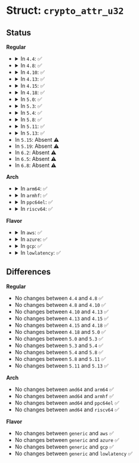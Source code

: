 # Struct: <code>crypto_attr_u32</code>

## Status
<b>Regular</b>
<ul>
<li>
<details>
<summary>In <code>4.4</code>: ✅</summary>

```c
struct crypto_attr_u32 {
    u32 num;
};
```
</details>
</li>
<li>
<details>
<summary>In <code>4.8</code>: ✅</summary>

```c
struct crypto_attr_u32 {
    u32 num;
};
```
</details>
</li>
<li>
<details>
<summary>In <code>4.10</code>: ✅</summary>

```c
struct crypto_attr_u32 {
    u32 num;
};
```
</details>
</li>
<li>
<details>
<summary>In <code>4.13</code>: ✅</summary>

```c
struct crypto_attr_u32 {
    u32 num;
};
```
</details>
</li>
<li>
<details>
<summary>In <code>4.15</code>: ✅</summary>

```c
struct crypto_attr_u32 {
    u32 num;
};
```
</details>
</li>
<li>
<details>
<summary>In <code>4.18</code>: ✅</summary>

```c
struct crypto_attr_u32 {
    u32 num;
};
```
</details>
</li>
<li>
<details>
<summary>In <code>5.0</code>: ✅</summary>

```c
struct crypto_attr_u32 {
    u32 num;
};
```
</details>
</li>
<li>
<details>
<summary>In <code>5.3</code>: ✅</summary>

```c
struct crypto_attr_u32 {
    u32 num;
};
```
</details>
</li>
<li>
<details>
<summary>In <code>5.4</code>: ✅</summary>

```c
struct crypto_attr_u32 {
    u32 num;
};
```
</details>
</li>
<li>
<details>
<summary>In <code>5.8</code>: ✅</summary>

```c
struct crypto_attr_u32 {
    u32 num;
};
```
</details>
</li>
<li>
<details>
<summary>In <code>5.11</code>: ✅</summary>

```c
struct crypto_attr_u32 {
    u32 num;
};
```
</details>
</li>
<li>
<details>
<summary>In <code>5.13</code>: ✅</summary>

```c
struct crypto_attr_u32 {
    u32 num;
};
```
</details>
</li>
<li>
In <code>5.15</code>: Absent ⚠️
</li>
<li>
In <code>5.19</code>: Absent ⚠️
</li>
<li>
In <code>6.2</code>: Absent ⚠️
</li>
<li>
In <code>6.5</code>: Absent ⚠️
</li>
<li>
In <code>6.8</code>: Absent ⚠️
</li>
</ul>
<b>Arch</b>
<ul>
<li>
<details>
<summary>In <code>arm64</code>: ✅</summary>

```c
struct crypto_attr_u32 {
    u32 num;
};
```
</details>
</li>
<li>
<details>
<summary>In <code>armhf</code>: ✅</summary>

```c
struct crypto_attr_u32 {
    u32 num;
};
```
</details>
</li>
<li>
<details>
<summary>In <code>ppc64el</code>: ✅</summary>

```c
struct crypto_attr_u32 {
    u32 num;
};
```
</details>
</li>
<li>
<details>
<summary>In <code>riscv64</code>: ✅</summary>

```c
struct crypto_attr_u32 {
    u32 num;
};
```
</details>
</li>
</ul>
<b>Flavor</b>
<ul>
<li>
<details>
<summary>In <code>aws</code>: ✅</summary>

```c
struct crypto_attr_u32 {
    u32 num;
};
```
</details>
</li>
<li>
<details>
<summary>In <code>azure</code>: ✅</summary>

```c
struct crypto_attr_u32 {
    u32 num;
};
```
</details>
</li>
<li>
<details>
<summary>In <code>gcp</code>: ✅</summary>

```c
struct crypto_attr_u32 {
    u32 num;
};
```
</details>
</li>
<li>
<details>
<summary>In <code>lowlatency</code>: ✅</summary>

```c
struct crypto_attr_u32 {
    u32 num;
};
```
</details>
</li>
</ul>

## Differences
<b>Regular</b>
<ul>
<li>
No changes between <code>4.4</code> and <code>4.8</code> ✅
</li>
<li>
No changes between <code>4.8</code> and <code>4.10</code> ✅
</li>
<li>
No changes between <code>4.10</code> and <code>4.13</code> ✅
</li>
<li>
No changes between <code>4.13</code> and <code>4.15</code> ✅
</li>
<li>
No changes between <code>4.15</code> and <code>4.18</code> ✅
</li>
<li>
No changes between <code>4.18</code> and <code>5.0</code> ✅
</li>
<li>
No changes between <code>5.0</code> and <code>5.3</code> ✅
</li>
<li>
No changes between <code>5.3</code> and <code>5.4</code> ✅
</li>
<li>
No changes between <code>5.4</code> and <code>5.8</code> ✅
</li>
<li>
No changes between <code>5.8</code> and <code>5.11</code> ✅
</li>
<li>
No changes between <code>5.11</code> and <code>5.13</code> ✅
</li>
</ul>
<b>Arch</b>
<ul>
<li>
No changes between <code>amd64</code> and <code>arm64</code> ✅
</li>
<li>
No changes between <code>amd64</code> and <code>armhf</code> ✅
</li>
<li>
No changes between <code>amd64</code> and <code>ppc64el</code> ✅
</li>
<li>
No changes between <code>amd64</code> and <code>riscv64</code> ✅
</li>
</ul>
<b>Flavor</b>
<ul>
<li>
No changes between <code>generic</code> and <code>aws</code> ✅
</li>
<li>
No changes between <code>generic</code> and <code>azure</code> ✅
</li>
<li>
No changes between <code>generic</code> and <code>gcp</code> ✅
</li>
<li>
No changes between <code>generic</code> and <code>lowlatency</code> ✅
</li>
</ul>
